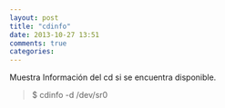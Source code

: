 ```yaml
---
layout: post
title: "cdinfo"
date: 2013-10-27 13:51
comments: true
categories: 
---
```

Muestra Información del cd si se encuentra disponible.

>$ cdinfo -d /dev/sr0

